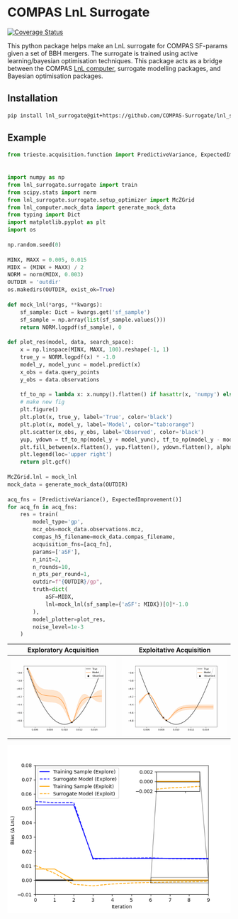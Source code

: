 # COMPAS LnL Surrogate
[![Coverage Status](https://coveralls.io/repos/github/COMPAS-Surrogate/lnl_surrogate/badge.svg?branch=main)](https://coveralls.io/github/COMPAS-Surrogate/lnl_surrogate?branch=main)

This python package helps make an LnL surrogate for COMPAS SF-params given a set of BBH mergers.
The surrogate is trained using active learning/bayesian optimisation techniques.
This package acts as a bridge between the COMPAS [LnL computer](https://github.com/COMPAS-Surrogate/lnl_computer), surrogate modelling packages, and Bayesian optimisation packages.

## Installation

```bash
pip install lnl_surrogate@git+https://github.com/COMPAS-Surrogate/lnl_surrogate.git
```

## Example

```python
from trieste.acquisition.function import PredictiveVariance, ExpectedImprovement


import numpy as np
from lnl_surrogate.surrogate import train
from scipy.stats import norm
from lnl_surrogate.surrogate.setup_optimizer import McZGrid
from lnl_computer.mock_data import generate_mock_data
from typing import Dict
import matplotlib.pyplot as plt
import os

np.random.seed(0)

MINX, MAXX = 0.005, 0.015
MIDX = (MINX + MAXX) / 2
NORM = norm(MIDX, 0.003)
OUTDIR = 'outdir'
os.makedirs(OUTDIR, exist_ok=True)

def mock_lnl(*args, **kwargs):
    sf_sample: Dict = kwargs.get('sf_sample')
    sf_sample = np.array(list(sf_sample.values()))
    return NORM.logpdf(sf_sample), 0

def plot_res(model, data, search_space):
    x = np.linspace(MINX, MAXX, 100).reshape(-1, 1)
    true_y = NORM.logpdf(x) * -1.0
    model_y, model_yunc = model.predict(x)
    x_obs = data.query_points
    y_obs = data.observations

    tf_to_np = lambda x: x.numpy().flatten() if hasattr(x, 'numpy') else x
    # make new fig
    plt.figure()
    plt.plot(x, true_y, label='True', color='black')
    plt.plot(x, model_y, label='Model', color="tab:orange")
    plt.scatter(x_obs, y_obs, label='Observed', color='black')
    yup, ydown = tf_to_np(model_y + model_yunc), tf_to_np(model_y - model_yunc)
    plt.fill_between(x.flatten(), yup.flatten(), ydown.flatten(), alpha=0.2 , color="tab:orange")
    plt.legend(loc='upper right')
    return plt.gcf()

McZGrid.lnl = mock_lnl
mock_data = generate_mock_data(OUTDIR)

acq_fns = [PredictiveVariance(), ExpectedImprovement()]
for acq_fn in acq_fns:
    res = train(
        model_type='gp',
        mcz_obs=mock_data.observations.mcz,
        compas_h5_filename=mock_data.compas_filename,
        acquisition_fns=[acq_fn],
        params=['aSF'],
        n_init=2,
        n_rounds=10,
        n_pts_per_round=1,
        outdir=f"{OUTDIR}/gp",
        truth=dict(
            aSF=MIDX,
            lnl=mock_lnl(sf_sample={'aSF': MIDX})[0]*-1.0
        ),
        model_plotter=plot_res,
        noise_level=1e-3
    )
```

| Exploratory Acquisition | Exploitative Acquisition |
|-------------------------|--------------------------|
| ![Exploratory][explore_gif] | ![Exploitative][exploit_gif] |

![Regret][regret]

[regret]: https://raw.githubusercontent.com/COMPAS-Surrogate/lnl_surrogate/main/docs/studies/regret.png
[exploit_gif]: https://raw.githubusercontent.com/COMPAS-Surrogate/lnl_surrogate/main/docs/studies/train_exploit.gif
[explore_gif]: https://raw.githubusercontent.com/COMPAS-Surrogate/lnl_surrogate/main/docs/studies/train_explore.gif
